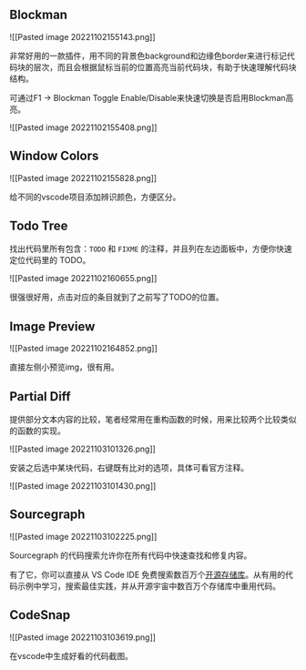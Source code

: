## Blockman

![[Pasted image 20221102155143.png]]

非常好用的一款插件，用不同的背景色background和边缘色border来进行标记代码块的层次，而且会根据鼠标当前的位置高亮当前代码块，有助于快速理解代码块结构。

可通过F1 -> Blockman Toggle Enable/Disable来快速切换是否启用Blockman高亮。

![[Pasted image 20221102155408.png]]

## Window Colors

![[Pasted image 20221102155828.png]]

给不同的vscode项目添加辨识颜色，方便区分。

## Todo Tree

找出代码里所有包含：`TODO` 和 `FIXME` 的注释，并且列在左边面板中，方便你快速定位代码里的 TODO。

![[Pasted image 20221102160655.png]]

很强很好用，点击对应的条目就到了之前写了TODO的位置。

## Image Preview

![[Pasted image 20221102164852.png]]

直接左侧小预览img，很有用。

## Partial Diff

提供部分文本内容的比较，笔者经常用在重构函数的时候，用来比较两个比较类似的函数的实现。

![[Pasted image 20221103101326.png]]

安装之后选中某块代码，右键既有比对的选项，具体可看官方注释。

![[Pasted image 20221103101430.png]]

## Sourcegraph

![[Pasted image 20221103102225.png]]

Sourcegraph 的代码搜索允许你在所有代码中快速查找和修复内容。

有了它，你可以直接从 VS Code IDE 免费搜索数百万个[开源存储库](https://www.zhihu.com/search?q=%E5%BC%80%E6%BA%90%E5%AD%98%E5%82%A8%E5%BA%93&search_source=Entity&hybrid_search_source=Entity&hybrid_search_extra=%7B%22sourceType%22%3A%22article%22%2C%22sourceId%22%3A%22496038231%22%7D)。从有用的代码示例中学习，搜索最佳实践，并从开源宇宙中数百万个存储库中重用代码。

## CodeSnap

![[Pasted image 20221103103619.png]]

在vscode中生成好看的代码截图。








